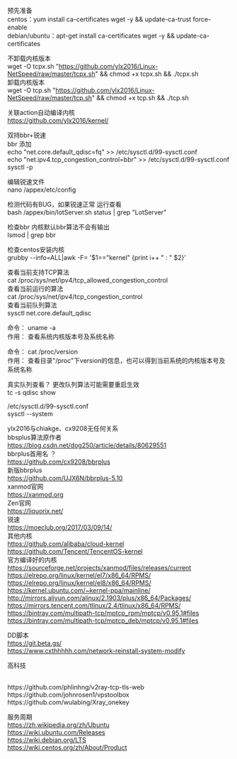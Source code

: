 

预先准备
<br>
centos：yum install ca-certificates wget -y && update-ca-trust force-enable
<br>
debian/ubuntu：apt-get install ca-certificates wget -y && update-ca-certificates

不卸载内核版本
<br>
wget -O tcpx.sh "https://github.com/ylx2016/Linux-NetSpeed/raw/master/tcpx.sh" && chmod +x tcpx.sh && ./tcpx.sh
<br>
卸载内核版本
<br>
wget -O tcp.sh "https://github.com/ylx2016/Linux-NetSpeed/raw/master/tcp.sh" && chmod +x tcp.sh && ./tcp.sh

关联action自动编译内核
<br>
https://github.com/ylx2016/kernel/

双持bbr+锐速
<br>
bbr 添加
<br>
echo "net.core.default_qdisc=fq" >> /etc/sysctl.d/99-sysctl.conf
<br>
echo "net.ipv4.tcp_congestion_control=bbr" >> /etc/sysctl.d/99-sysctl.conf
<br>
sysctl -p

编辑锐速文件
<br>
nano /appex/etc/config

检测代码有BUG，如果锐速正常 运行查看
<br>
bash /appex/bin/lotServer.sh status | grep "LotServer"

检查bbr 内核默认bbr算法不会有输出
<br>
lsmod | grep bbr

检查centos安装内核
<br>
grubby --info=ALL|awk -F= '$1=="kernel" {print i++ " : " $2}'

查看当前支持TCP算法
<br>
cat /proc/sys/net/ipv4/tcp_allowed_congestion_control
<br>
查看当前运行的算法
<br>
cat /proc/sys/net/ipv4/tcp_congestion_control
<br>
查看当前队列算法
<br>
sysctl net.core.default_qdisc

命令： uname -a
<br>
作用： 查看系统内核版本号及系统名称

命令： cat /proc/version
<br>
作用： 查看目录"/proc"下version的信息，也可以得到当前系统的内核版本号及系统名称

真实队列查看？ 更改队列算法可能需要重启生效
<br>
tc -s qdisc show

/etc/sysctl.d/99-sysctl.conf
<br>
sysctl --system

ylx2016与chiakge、cx9208无任何关系
<br>
bbsplus算法原作者
<br>
https://blog.csdn.net/dog250/article/details/80629551
<br>
bbrplus首用名 ？
<br>
https://github.com/cx9208/bbrplus
<br>
新版bbrplus
<br>
https://github.com/UJX6N/bbrplus-5.10
<br>
xanmod官网
<br>
https://xanmod.org
<br>
Zen官网
<br>
https://liquorix.net/
<br>
锐速
<br>
https://moeclub.org/2017/03/09/14/
<br>
其他内核
<br>
https://github.com/alibaba/cloud-kernel
<br>
https://github.com/Tencent/TencentOS-kernel
<br>
官方编译好的内核
<br>
https://sourceforge.net/projects/xanmod/files/releases/current
<br>
https://elrepo.org/linux/kernel/el7/x86_64/RPMS/
<br>
https://elrepo.org/linux/kernel/el8/x86_64/RPMS/
<br>
https://kernel.ubuntu.com/~kernel-ppa/mainline/
<br>
http://mirrors.aliyun.com/alinux/2.1903/plus/x86_64/Packages/
<br>
https://mirrors.tencent.com/tlinux/2.4/tlinux/x86_64/RPMS/
<br>
https://bintray.com/multipath-tcp/mptcp_rpm/mptcp/v0.95.1#files
<br>
https://bintray.com/multipath-tcp/mptcp_deb/mptcp/v0.95.1#files

DD脚本
<br>
https://git.beta.gs/
<br>
https://www.cxthhhhh.com/network-reinstall-system-modify

高科技

<br>
https://github.com/phlinhng/v2ray-tcp-tls-web
<br>
https://github.com/johnrosen1/vpstoolbox
<br>
https://github.com/wulabing/Xray_onekey

服务周期
<br>
https://zh.wikipedia.org/zh/Ubuntu
<br>
https://wiki.ubuntu.com/Releases
<br>
https://wiki.debian.org/LTS
<br>
https://wiki.centos.org/zh/About/Product
